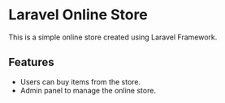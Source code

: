 # Laravel Online Store

This is a simple online store created using Laravel Framework.

## Features

- Users can buy items from the store.
- Admin panel to manage the online store.
